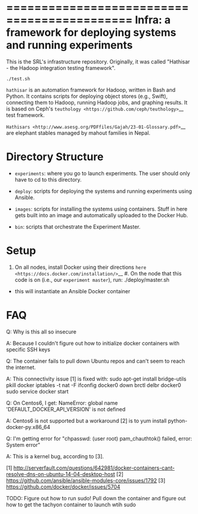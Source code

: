 ============================================
Infra: a framework for deploying systems and running experiments
============================================

This is the SRL's infrastructure repository. Originally, it was called "Hathisar - the Hadoop integration testing framework". 

    ./test.sh

``hathisar`` is an automation framework for Hadoop, written in Bash and Python. It contains scripts for deploying object stores (e.g., Swift), connecting them to Hadoop, running Hadoop jobs, and graphing results. It is based on Ceph's `teuthology <https://github.com/ceph/teuthology>`__ test framework. 

`Hathisars <http://www.asesg.org/PDFfiles/Gajah/23-01-Glossary.pdf>`__ are elephant stables managed by mahout families in Nepal.

Directory Structure
========

- ``experiments``: where you go to launch experiments. The user should only have to cd to this directory.

- ``deploy``: scripts for deploying the systems and running experiments using Ansible.

- ``images``: scripts for installing the systems using containers. Stuff in here gets built into an image and automatically uploaded to the Docker Hub.

- ``bin``: scripts that orchestrate the Experiment Master.

Setup
========

1. On all nodes, install Docker using their directions `here <https://docs.docker.com/installation/>`__
#. On the node that this code is on (i.e., our ``experiment master``), run: ./deploy/master.sh
- this will instantiate an Ansible Docker container

FAQ
========

Q: Why is this all so insecure

A: Because I couldn't figure out how to initialize docker containers with specific SSH keys

Q: The container fails to pull down Ubuntu repos and can't seem to reach the internet.

A: This connectivity issue [1] is fixed with:
sudo apt-get install bridge-utils
pkill docker
iptables -t nat -F
ifconfig docker0 down
brctl delbr docker0
sudo service docker start


Q: On Centos6, I get:
NameError: global name 'DEFAULT_DOCKER_API_VERSION' is not defined

A: Centos6 is not supported but a workaround [2] is to yum install python-docker-py.x86_64

Q: I'm getting error for "chpasswd: (user root) pam_chauthtok() failed, error: System error"

A: This is a kernel bug, according to [3].

[1] http://serverfault.com/questions/642981/docker-containers-cant-resolve-dns-on-ubuntu-14-04-desktop-host
[2] https://github.com/ansible/ansible-modules-core/issues/1792
[3] https://github.com/docker/docker/issues/5704


TODO: Figure out how to run sudo! Pull down the container and figure out how to get the tachyon container to launch wtih sudo
